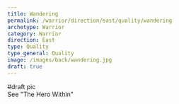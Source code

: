 ```yaml
---
title: Wandering
permalink: /warrior/direction/east/quality/wandering
archetype: Warrior
category: Warrior
direction: East
type: Quality
type_general: Quality
image: /images/back/wandering.jpg
draft: true
---
```

#draft pic  
See "The Hero Within"
